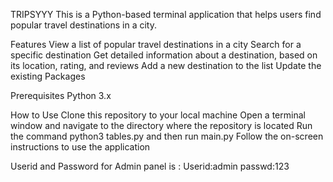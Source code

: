 TRIPSYYY
This is a Python-based terminal application that helps users find popular travel destinations in a city.

Features
View a list of popular travel destinations in a city
Search for a specific destination
Get detailed information about a destination, based on its location, rating, and reviews
Add a new destination to the list
Update the existing Packages

Prerequisites
Python 3.x

How to Use
Clone this repository to your local machine
Open a terminal window and navigate to the directory where the repository is located
Run the command python3 tables.py and then run main.py
Follow the on-screen instructions to use the application

Userid and Password for Admin panel is :
Userid:admin
passwd:123
